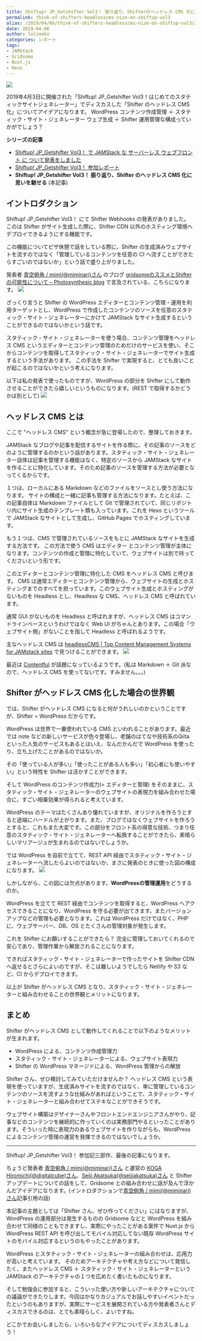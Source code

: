 ```yaml
---
title: Shiftup! JP_Getshifter Vol3！ 振り返り、Shifterのヘッドレス CMS 化に思いを馳せる
permalink: think-of-shifters-headlesscms-nize-on-shiftup-vol3
alias: /2019/04/06/think-of-shifters-headlesscms-nize-on-shiftup-vol3/index.html
date: 2019-04-06
author: lulzneko
categories: レポート
tags:
- JAMStack
- Gridsome
- Nuxt.js
- Hexo
---
```


![](/articles/assets/lulzneko/seminar/shifter/shifter.png)


2019年4月3日に開催された「Shiftup! JP_Getshifter Vol3！はじめてのスタティックサイトジェネレーター」でディスカスした「Shifter のヘッドレス CMS 化」についてアイデアになります。
WordPress コンテンツ作成管理 ＋ スタティック・サイト・ジェネレーター ウェブ生成 ＋ Shifter 運用管理な構成っていかがでしょう？

**シリーズの記事**
- [Shiftup! JP_Getshifter Vol3！ で JAMStack な サーバーレス ウェブフロント に ついて発表をしました](/articles/2019/04/05/made-presentation-about-jamstack-at-shiftup-vol3/)
- [Shiftup! JP_Getshifter Vol3！ 参加レポート](/articles/2019/04/03/take-seminar-on-shiftup-vol3/)
- **Shiftup! JP_Getshifter Vol3！ 振り返り、Shifter のヘッドレス CMS 化に思いを馳せる** (本記事)


## イントロダクション
Shiftup! JP_Getshifter Vol3！ にて Shifter Webhooks の発表がありました。
このは Shifter がサイト生成した際に、Shifter CDN 以外のホスティング環境へデプロイできるようにする機能です。

この機能についてピザ休憩で話をしている際に、Shifter の生成済みウェブサイトを流すのではなく「管理しているコンテンツを任意の CI へ流すことができたらすごいのではないか」という話で盛り上がりました。

発表者 [青空俯角 / mimi(@miminari)さん](https://twitter.com/miminari) のブログ [gridsomeのススメとShifterの可能性について – Photosynthesic blog](https://blog.photosynthesic.jp/2019/04/gridsome%e3%81%ae%e3%82%b9%e3%82%b9%e3%83%a1%e3%81%a8shifter%e3%81%ae%e5%8f%af%e8%83%bd%e6%80%a7%e3%81%ab%e3%81%a4%e3%81%84%e3%81%a6/) で言及されている、こちらになります。
![](/articles/assets/lulzneko/seminar/shifter/03-21.png)


ざっくり言うと Shifter の WordPress エディターとコンテンツ管理・運用を利用ターゲットとし、WordPress で作成したコンテンツのソースを任意のスタティック・サイト・ジェネレーターにかけて JAMStack なサイト生成するということができるのではないかという話です。

スタティック・サイト・ジェネレーターを使う場合、コンテンツ管理をヘッドレス CMS というエディターとコンテンツ管理のためだけのサービスを使い、そこからコンテンツを取得してスタティック・サイト・ジェネレーターでサイト生成するという手法があります。
この手法を Shifter で実現すると、とても良いことが起こるのではないかという考えになります。

以下は私の発表で使ったものですが、WordPress の部分を Shifter にして動作させることができたら嬉しいというものになります。(REST で取得するかどうかは別として)
![](/articles/assets/lulzneko/seminar/shifter/03-16.png)


## ヘッドレス CMS とは
ここで "ヘッドレス CMS" という概念が急に登場したので、整理しておきます。

JAMStack なブログや記事を配信するサイトを作る際に、その記事のソースをどのように管理するのかという話があります。スタティック・サイト・ジェネレーター自体は記事を管理する機能はなく、特定のソースから JAMStack なサイトを作ることに特化しています。そのため記事のソースを管理する方法が必要となってくるからです。

１つは、ローカルにある Markdown などのファイルをソースとし使う方法になります。
サイトの構成と一緒に記事も管理する方法になります。たとえば、この記事自体は Markdown ファイルとして Git で管理されていて、同じリポジトリ内にサイト生成のテンプレート類も入っています。これを Hexo というツールで JAMStack なサイトとして生成し、GitHub Pages でホスティングしています。

もう１つは、CMS で管理されているソースをもとに JAMStack なサイトを生成する方法です。
この方法で使う CMS はエディター とコンテンツ管理が主体になります。コンテンツの作成と管理に特化していて、ウェブサイトは別で持ってくださいという形です。

このエディターとコンテンツ管理に特化した CMS をヘッドレス CMS と呼びます。
CMS は通常エディターとコンテンツ管理から、ウェブサイトの生成とホスティングまでのすべてを担っています。このウェブサイト生成とホスティングがないものを Headless とし、Headless な CMS、ヘッドレス CMS と呼ばれています。

通常 GUI がないものを Headless と呼ばれますが、ヘッドレス CMS はコマンドラインベースというわけではなく Web UI がちゃんとあります。この場合「ウェブサイト側」がないことを指して Headless と呼ばれるようです。

主なヘッドレス CMS は [headlessCMS | Top Content Management Systems for JAMstack sites](https://headlesscms.org/) で見つけることができます。
![](/articles/assets/lulzneko/serverless/jamstack/04.png)

最近は [Contentful](https://www.contentful.com/) が話題になっているようです。(私は Markdown ＋ Git 派なので、ヘッドレス CMS を使ってないです。すみません。。。)


## Shifter がヘッドレス CMS 化した場合の世界観
では、Shifter がヘッドレス CMS になると何がうれしいのかということですが、Shifter = WordPress だからです。

WordPress は世界で一番使われている CMS といわれることがあります。最近では note などの新しいサービスが色々登場し、老舗のはてなや技術系のQiita といった人気のサービスもあるとはいえ、なんだかんだで WordPress を使ったり、立ち上げたことがあるのではないか。

その「使っている人が多い」「使ったことがある人も多い」「初心者にも使いやすい」という特性を Shifter は活かすことができます。

そして WordPress のコンテンツ作成力(= エディターと管理) をそのままに、スタティック・サイト・ジェネレーターのウェブサイトの表現力を組み合わせた場合に、すごい相乗効果が得られると考えています。

WordPress のテーマはたくさんあり優れていますが、オリジナルを作ろうとすると途端にハードルが上がります。また、ブログではなくウェブサイトを作ろうとすると、これもまた大変です。この部分をフロント系の得意な技術、つまり任意のスタティック・サイト・ジェネレーターへ転換することができたら、素晴らしいマリアージュが生まれるのではないでしょうか。

では WordPress を自前で立てて、REST API 経由でスタティック・サイト・ジェネレーターへ流したらよいのではないか、まさに発表のときに使った図の構成になります。
![](/articles/assets/lulzneko/seminar/shifter/03-16.png)

しかしながら、この図には欠点があります。**WordPressの管理運用**をどうするのか。

WordPress を立てて REST 経由でコンテンツを取得すると、WordPress へアクセスできることになり、WordPress を守る必要が出てきます。またバージョンアップなどの管理も必要となります。これは WordPress だけではなく、PHP に、ウェブサーバー、DB、OS とたくさんの管理対象が発生します。

これを Shifter にお願いすることができたら？
完全に管理しておいてくれるので安心であり、管理作業から解放されることになります。

できればスタティック・サイト・ジェネレーターで作ったサイトを Shifter CDN へ返せるとさらによいのですが、そこは難しいようでしたら Netlify や S3 など、CI からデプロイできます。

以上が Shifter がヘッドレス CMS となり、スタティック・サイト・ジェネレーターと組み合わせることの世界観とメリットになります。


## まとめ
Shifter がヘッドレス CMS として動作してくれることで以下のようなメリットが生まれます。
- WordPress による、コンテンツ作成管理力
- スタティック・サイト・ジェネレーターによる、ウェブサイト表現力
- Shifter の WordPress マネージドによる、WordPress 管理からの解放

Shifter さん、ぜひ検討してみていただけませんか？
ヘッドレス CMS という表現を使っていますが、生成済みサイトを流すのではなく、単に管理しているコンテンツのソースを流すような仕組みがあればということで、スタティック・サイト・ジェネレーターと組み合わせてステキなことができそうです。

ウェブサイト構築はデザイナーさんやフロントエンドエンジニアさんがやり、記事などのコンテンツを継続的に作っていくのは実務部門やるといったことがあります。そういった時に表現力のあるウェブサイトを作りながらも、WordPress によるコンテンツ管理の運営を発揮できるのではないでしょうか。


----

Shiftup! JP_Getshifter Vol3！ 参加記三部作、最後の記事になります。

ちょうど発表者 [青空俯角 / mimi(@miminari)さん](https://twitter.com/miminari) と運営の [KOGA Hiromichi(@digitalcube)さん](https://twitter.com/digitalcube)、[Seiji Akatsuka(@seijiakatsuka)さん](https://twitter.com/seijiakatsuka) と Shifter アップデートについての話をして、Gridsome との組み合わせに話が及んで浮かんだアイデアになります。(イントロダクションで[青空俯角 / mimi(@miminari)さん](https://twitter.com/miminari)記事引用の話)

本記事の主題としては「Shifter さん、ぜひ作ってください」にはなりますが、WordPress の運用部分は発生するものの Gridsome などと WordPress を組み合わせて同様のこともできますし、実際にやったことがある案件で Nuxt.js から WordPress REST API を呼び出してモバイル対応してない既存 WordPress サイトのモバイル対応するというのもやったことがあります。

WordPress とスタティック・サイト・ジェネレーターの組み合わせは、応用力が高いと考えています。
そのためアーキテクチャや考え方などについて発信したく、またヘッドレス CMS ＋ スタティック・サイト・ジェネレーターという JAMStack のアーキテクチャの１つを広めたく書いたものになります。

そして勉強会に参加すると、こういった使い方や新しいアーキテクチャについての議論ができたりします。今回はかなりカジュアルでお話しやすいイベントだったというのもありますが、実際にサービスを展開されている方や発表者さんとディスカスできるのは、とても素晴らしく、よいですね。

どこかでお会いしましたら、いろいろなアイデアについてディスカスしましょう！
